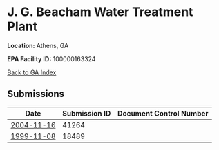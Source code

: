 # J. G. Beacham Water Treatment Plant

**Location:** Athens, GA

**EPA Facility ID:** 100000163324

[Back to GA Index](../../index.md)

## Submissions

| Date | Submission ID | Document Control Number |
|------|--------------|-------------------------|
| [2004-11-16](submissions/41264.md) | 41264 |  |
| [1999-11-08](submissions/18489.md) | 18489 |  |
